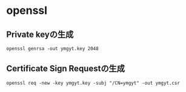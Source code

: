 # openssl

## Private keyの生成

```shell
openssl genrsa -out ymgyt.key 2048

```

## Certificate Sign Requestの生成

```shell
openssl req -new -key ymgyt.key -subj "/CN=ymgyt" -out ymgyt.csr
```
